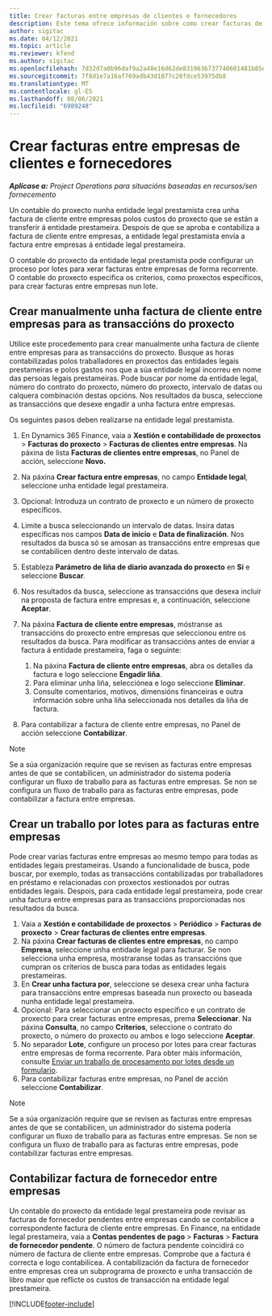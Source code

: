 ```yaml
---
title: Crear facturas entre empresas de clientes e fornecedores
description: Este tema ofrece información sobre como crear facturas de clientes e fornecedores entre empresas.
author: sigitac
ms.date: 04/12/2021
ms.topic: article
ms.reviewer: kfend
ms.author: sigitac
ms.openlocfilehash: 7d32d7a0b96daf9a2a48e16d62de8319636737740601481b85ee887948e31110
ms.sourcegitcommit: 7f8d1e7a16af769adb43d1877c28fdce53975db8
ms.translationtype: MT
ms.contentlocale: gl-ES
ms.lasthandoff: 08/06/2021
ms.locfileid: "6989248"
---
```

# <a name="create-intercompany-customer-and-vendor-invoices"></a>Crear facturas entre empresas de clientes e fornecedores

_**Aplícase a:** Project Operations para situacións baseadas en recursos/sen fornecemento_

Un contable do proxecto nunha entidade legal prestamista crea unha factura de cliente entre empresas polos custos do proxecto que se están a transferir á entidade prestameira. Despois de que se aproba e contabiliza a factura de cliente entre empresas, a entidade legal prestamista envía a factura entre empresas á entidade legal prestameira.

O contable do proxecto da entidade legal prestamista pode configurar un proceso por lotes para xerar facturas entre empresas de forma recorrente. O contable do proxecto especifica os criterios, como proxectos específicos, para crear facturas entre empresas nun lote.

## <a name="manually-create-an-intercompany-customer-invoice-for-project-transactions"></a>Crear manualmente unha factura de cliente entre empresas para as transaccións do proxecto 

Utilice este procedemento para crear manualmente unha factura de cliente entre empresas para as transaccións do proxecto. Busque as horas contabilizadas polos traballadores en proxectos das entidades legais prestameiras e polos gastos nos que a súa entidade legal incorreu en nome das persoas legais prestameiras. Pode buscar por nome da entidade legal, número do contrato do proxecto, número do proxecto, intervalo de datas ou calquera combinación destas opcións. Nos resultados da busca, seleccione as transaccións que desexe engadir a unha factura entre empresas. 

Os seguintes pasos deben realizarse na entidade legal prestamista. 

1. En Dynamics 365 Finance, vaia a **Xestión e contabilidade de proxectos** > **Facturas do proxecto** > **Facturas de clientes entre empresas**. Na páxina de lista **Facturas de clientes entre empresas**, no Panel de acción, seleccione **Novo.**
2. Na páxina **Crear factura entre empresas**, no campo **Entidade legal**, seleccione unha entidade legal prestameira.
3. Opcional: Introduza un contrato de proxecto e un número de proxecto específicos.
4. Limite a busca seleccionando un intervalo de datas. Insira datas específicas nos campos **Data de inicio** e **Data de finalización**. Nos resultados da busca só se amosan as transaccións entre empresas que se contabilicen dentro deste intervalo de datas.
5. Estableza **Parámetro de liña de diario avanzada do proxecto** en **Si** e seleccione **Buscar**.
6. Nos resultados da busca, seleccione as transaccións que desexa incluír na proposta de factura entre empresas e, a continuación, seleccione **Aceptar**.
7. Na páxina **Factura de cliente entre empresas**, móstranse as transaccións do proxecto entre empresas que seleccionou entre os resultados da busca. Para modificar as transaccións antes de enviar a factura á entidade prestameira, faga o seguinte:
  
    1. Na páxina **Factura de cliente entre empresas**, abra os detalles da factura e logo seleccione **Engadir liña**.
    2. Para eliminar unha liña, selecciónea e logo seleccione **Eliminar**.
    3. Consulte comentarios, motivos, dimensións financeiras e outra información sobre unha liña seleccionada nos detalles da liña de factura.
    
8. Para contabilizar a factura de cliente entre empresas, no Panel de acción seleccione **Contabilizar**.

> [!NOTE]
> Se a súa organización require que se revisen as facturas entre empresas antes de que se contabilicen, un administrador do sistema podería configurar un fluxo de traballo para as facturas entre empresas. Se non se configura un fluxo de traballo para as facturas entre empresas, pode contabilizar a factura entre empresas.

## <a name="create-a-batch-job-for-intercompany-invoices"></a>Crear un traballo por lotes para as facturas entre empresas

Pode crear varias facturas entre empresas ao mesmo tempo para todas as entidades legais prestameiras. Usando a funcionalidade de busca, pode buscar, por exemplo, todas as transaccións contabilizadas por traballadores en préstamo e relacionadas con proxectos xestionados por outras entidades legais. Despois, para cada entidade legal prestameira, pode crear unha factura entre empresas para as transaccións proporcionadas nos resultados da busca.

1. Vaia a **Xestión e contabilidade de proxectos** > **Periódico** > **Facturas de proxecto** > **Crear facturas de clientes entre empresas**.
2. Na páxina **Crear facturas de clientes entre empresas**, no campo **Empresa**, seleccione unha entidade legal para facturar. Se non selecciona unha empresa, mostraranse todas as transaccións que cumpran os criterios de busca para todas as entidades legais prestameiras.
3. En **Crear unha factura por**, seleccione se desexa crear unha factura para transaccións entre empresas baseada nun proxecto ou baseada nunha entidade legal prestameira.
4. Opcional: Para seleccionar un proxecto específico e un contrato de proxecto para crear facturas entre empresas, prema **Seleccionar**. Na páxina **Consulta**, no campo **Criterios**, seleccione o contrato do proxecto, o número do proxecto ou ambos e logo seleccione **Aceptar**.
5. No separador **Lote**, configure un proceso por lotes para crear facturas entre empresas de forma recorrente. Para obter máis información, consulte [Enviar un traballo de procesamento por lotes desde un formulario](/dynamicsax-2012/appuser-itpro/submit-a-batch-processing-job-from-a-form).
6. Para contabilizar facturas entre empresas, no Panel de acción seleccione **Contabilizar**.

> [!NOTE]
> Se a súa organización require que se revisen as facturas entre empresas antes de que se contabilicen, un administrador do sistema podería configurar un fluxo de traballo para as facturas entre empresas. Se non se configura un fluxo de traballo para as facturas entre empresas, pode contabilizar facturas entre empresas.

## <a name="post-the-intercompany-vendor-invoice"></a>Contabilizar factura de fornecedor entre empresas

Un contable do proxecto da entidade legal prestameira pode revisar as facturas de fornecedor pendentes entre empresas cando se contabilice a correspondente factura de cliente entre empresas. En Finance, na entidade legal prestameira, vaia a **Contas pendentes de pago** > **Facturas** > **Factura de fornecedor pendente**. O número de factura pendente coincidirá co número de factura de cliente entre empresas. Comprobe que a factura é correcta e logo contabilícea. A contabilización da factura de fornecedor entre empresas crea un subprograma de proxecto e unha transacción de libro maior que reflicte os custos de transacción na entidade legal prestameira.


[!INCLUDE[footer-include](../includes/footer-banner.md)]
